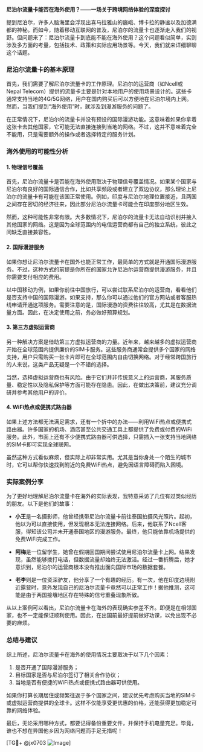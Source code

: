 **尼泊尔流量卡能否在海外使用？——一场关于跨境网络体验的深度探讨**

提到尼泊尔，许多人脑海里会浮现出喜马拉雅山的巍峨、博卡拉的静谧以及加德满都的神秘。而如今，随着移动互联网的普及，尼泊尔的流量卡也逐渐走入我们的视野。但问题来了：尼泊尔流量卡到底能不能在海外使用？这个问题看似简单，实则涉及多方面的考量，包括技术、政策和实际应用场景等。今天，我们就来详细聊聊这个话题。

### 尼泊尔流量卡的基本原理

首先，我们需要了解尼泊尔流量卡的工作原理。尼泊尔的运营商（如Ncell或Nepal Telecom）提供的流量卡主要是针对本地用户的使用场景设计的。这些卡通常支持当地的4G/5G网络，用户在国内购买后可以方便地在尼泊尔境内上网。然而，当我们提到“海外使用”时，就涉及到漫游服务的问题了。

在正常情况下，尼泊尔的流量卡并没有预设的国际漫游功能。这意味着如果你拿着这张卡去其他国家，它可能无法直接连接到当地的网络。不过，这并不意味着完全不能用，只是需要额外的操作或者选择特定的服务计划。

### 海外使用的可能性分析

#### 1. **物理信号覆盖**
   首先，尼泊尔流量卡是否能在海外使用取决于物理信号覆盖情况。如果某个国家与尼泊尔有良好的国际通信合作，比如共享频段或者建立了双边协议，那么理论上尼泊尔的流量卡有可能在该国正常使用。例如，印度与尼泊尔地理位置接近，且两国之间存在密切的经济往来，因此部分尼泊尔流量卡可能会在印度部分地区生效。

   然而，这种可能性非常有限。大多数情况下，尼泊尔的流量卡无法自动识别并接入其他国家的网络。这是因为全球范围内的电信运营商都有自己的独立系统，彼此之间缺乏直接兼容性。

#### 2. **国际漫游服务**
   如果你想让尼泊尔流量卡在国外也能正常工作，最简单的方式就是开通国际漫游服务。不过，这种方式的前提是你所在的国家允许尼泊尔运营商提供漫游服务，并且你需要支付相应的费用。

   以中国移动为例，如果你前往中国旅行，可以尝试联系尼泊尔的运营商，看看他们是否支持中国的国际漫游。如果支持，那么你可以通过他们的官方网站或者客服热线申请开通这项服务。需要注意的是，国际漫游的资费往往较高，尤其是在数据流量方面。因此，在决定使用之前，务必做好预算规划。

#### 3. **第三方虚拟运营商**
   另一种解决方案是借助第三方虚拟运营商的力量。近年来，越来越多的虚拟运营商开始在全球范围内提供廉价的SIM卡服务。这些服务商通常会提供多个国家的网络支持，用户只需购买一张卡片即可在全球范围内自由切换网络。对于经常跨国旅行的人来说，这类产品无疑是一个不错的选择。

   当然，选择虚拟运营商也有风险。由于它们并非传统意义上的运营商，其服务质量、稳定性以及隐私保护等方面可能存在隐患。因此，在做出决策前，建议充分调研并参考其他用户的评价。

#### 4. **WiFi热点或便携式路由器**
   如果上述方法都无法满足需求，还有一个折中的办法——利用WiFi热点或便携式路由器。许多国家的机场、酒店甚至公共交通工具上都提供了免费或付费的WiFi服务。此外，市面上还有不少便携式路由器可供选择，只需插入一张支持当地网络的SIM卡即可实现全球联网。

   虽然这种方式看似麻烦，但实际上却非常实用。尤其是当你身处一个陌生的城市时，它可以帮你快速找到附近的免费WiFi热点，避免因语言障碍而陷入困境。

### 实际案例分享

为了更好地理解尼泊尔流量卡在海外的实际表现，我特意采访了几位有过类似经历的朋友。以下是他们的故事：

- **小王**是一名摄影师，他曾经携带尼泊尔流量卡前往泰国拍摄风光照片。起初，他以为可以直接使用，但发现根本无法连接网络。后来，他联系了Ncell客服，得知该公司并未开通泰国地区的漫游服务。最终，他只能依靠机场提供的免费WiFi完成工作。
  
- **阿梅**是一位留学生，她曾在假期回国期间尝试使用尼泊尔流量卡上网。结果发现，虽然能够拨打电话，但数据流量却始终无法激活。经过一番折腾后，她才意识到，尼泊尔的运营商根本没有推出面向国际市场的数据套餐。

- **老李**则是一位资深驴友，他分享了一个有趣的经历。有一次，他在印度边境附近露营时，意外发现自己的尼泊尔流量卡竟然可以正常工作！据他推测，这可能是由于两国接壤地区存在特殊的信号重叠现象所致。

从以上案例可以看出，尼泊尔流量卡在海外的表现确实参差不齐。即便是在相邻国家，也不一定能保证顺利使用。因此，在出国前最好提前做好功课，以免出现不必要的麻烦。

### 总结与建议

综上所述，尼泊尔流量卡在海外的使用情况主要取决于以下几个因素：
1. 是否开通了国际漫游服务；
2. 目标国家是否与尼泊尔签订了相关合作协议；
3. 当地是否有便捷的WiFi热点或便携式路由器可供使用。

如果你打算长期居住或频繁往返于多个国家之间，建议优先考虑购买当地的SIM卡或虚拟运营商提供的全球卡。这样不仅能享受更优惠的价格，还能获得更加稳定可靠的网络体验。

最后，无论采用哪种方式，都要记得备份重要文件，并保持手机电量充足。毕竟，谁也不想在异国他乡因为网络问题而手足无措呢！

[TG💪+ @jx0703 ![Image](https://github.com/user-attachments/assets/dbca1d08-cadb-493c-b0ec-ad6f7a83f270)]